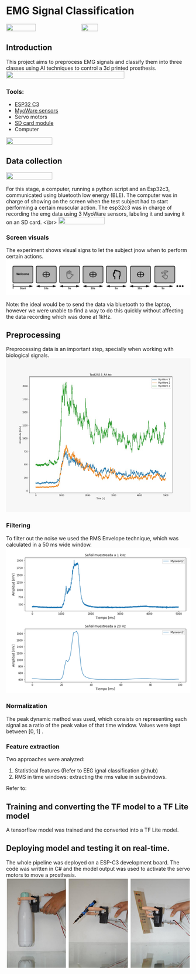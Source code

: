 # EMG Signal Classification
<img src="https://github.com/kaviles22/EMG_SignalClassification/blob/main/static/case.jpg" width="40%" height="30%"/> <img src="https://github.com/kaviles22/EMG_SignalClassification/blob/main/static/render.png" width="30%" height="20%"/>


## Introduction
This project aims to preprocess EMG signals and classify them into three classes using AI techniques to control a 3d printed prosthesis.
<img src="https://github.com/kaviles22/EMG_SignalClassification/blob/main/static/summary.png"  width="80%" height="70%"/>

### Tools:
- [ESP32 C3](https://www.espressif.com/en/products/socs/esp32-c3)
- [MyoWare sensors](https://cdn.sparkfun.com/datasheets/Sensors/Biometric/MyowareUserManualAT-04-001.pdf)
- Servo motors
- [SD card module](https://create.arduino.cc/projecthub/electropeak/sd-card-module-with-arduino-how-to-read-write-data-37f390)
- Computer

<img src= "https://github.com/kaviles22/EMG_SignalClassification/blob/main/static/circuit.png" width="50%" height="40%"/>

## Data collection
<img src= "https://github.com/kaviles22/EMG_SignalClassification/blob/main/static//data_collect.png" width="50%" height="40%"/>

For this stage, a computer, running a python script and an Esp32c3, communicated using bluetooth low energy (BLE). The computer was in charge of showing on the screen when the test subject had to start performing a certain muscular action. The esp32c3 was in charge of recording the emg data using 3 MyoWare sensors, labeling it and saving it on an SD card. <\br>
<img src= "https://github.com/kaviles22/EMG_SignalClassification/blob/main/static//ble_communication.png" width="50%" height="40%"/>

### Screen visuals
The experiment shows visual signs to let the subject jnow when to perform certain actions.
![Screen visuals](static/screen_visuals.png)

Note: the ideal would be to send the data via bluetooth to the laptop, however we were unable to find a way to do this quickly without affecting the data recording which was done at 1kHz. 

## Preprocessing
Preprocessing data is an important step, specially when working with biological signals.
![MyoWare raw signals](static/myoware_signals.jpeg)
### Filtering
To filter out the noise we used the RMS Envelope technique, which was calculated in a 50 ms wide window.
![RMS envelope](static/filtered_signal.png)
### Normalization
The peak dynamic method was used, which consists on representing each signal as a ratio of the peak value of that time window. Values were kept between [0, 1] .

### Feature extraction
Two approaches were analyzed:
1. Statistical features (Refer to EEG ignal classification github)
2. RMS in time windows: extracting the rms value in subwindows.

Refer to: 

## Training and converting the TF model to a TF Lite model
A tensorflow model was trained and the converted into a TF Lite model. 

## Deploying model and testing it on real-time.
The whole pipeline was deployed on a ESP-C3 development board. The code was written in C# and the model output was used to activate the servo motors to move a prosthesis. 
![Real time testing](static/real_time.png)

